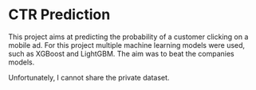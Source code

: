 # CTR Prediction


This project aims at predicting the probability of a customer clicking on a mobile ad. For this project multiple machine learning models were used, such as XGBoost and LightGBM. The aim was to beat the companies models.

Unfortunately, I cannot share the private dataset.
